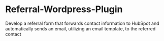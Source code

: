 # Referral-Wordpress-Plugin
Develop a referral form that forwards contact information to HubSpot and automatically sends an email, utilizing an email template, to the referred contact
